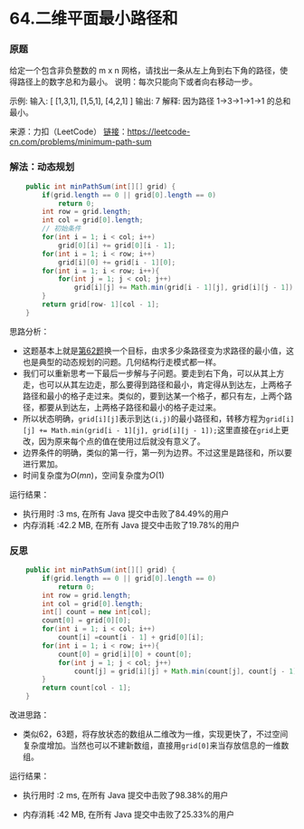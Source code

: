# 64.二维平面最小路径和

### 原题
给定一个包含非负整数的 m x n 网格，请找出一条从左上角到右下角的路径，使得路径上的数字总和为最小。
说明：每次只能向下或者向右移动一步。

示例:
输入:
[
  [1,3,1],
  [1,5,1],
  [4,2,1]
]
输出: 7
解释: 因为路径 1→3→1→1→1 的总和最小。

来源：力扣（LeetCode）
[链接](https://leetcode-cn.com/problems/minimum-path-sum)：https://leetcode-cn.com/problems/minimum-path-sum

### 解法：动态规划

```java
	public int minPathSum(int[][] grid) {
        if(grid.length == 0 || grid[0].length == 0)
            return 0;
        int row = grid.length;
        int col = grid[0].length;
        // 初始条件
        for(int i = 1; i < col; i++)
            grid[0][i] += grid[0][i - 1];
        for(int i = 1; i < row; i++)
            grid[i][0] += grid[i - 1][0];
        for(int i = 1; i < row; i++){
            for(int j = 1; j < col; j++)
                grid[i][j] += Math.min(grid[i - 1][j], grid[i][j - 1]);
        }
        return grid[row- 1][col - 1];
    }
```

思路分析：

* 这题基本上就是[第62题](https://github.com/ustcyyw/yyw_algorithm/blob/master/medium/DP/uniquePaths62.md)换一个目标，由求多少条路径变为求路径的最小值，这也是典型的动态规划的问题。几何结构行走模式都一样。
* 我们可以重新思考一下最后一步解与子问题。要走到右下角，可以从其上方走，也可以从其左边走，那么要得到路径和最小，肯定得从到达左，上两格子路径和最小的格子走过来。类似的，要到达某一个格子，都只有左，上两个路径，都要从到达左，上两格子路径和最小的格子走过来。
* 所以状态明确，`grid[i][j]`表示到达`(i,j)`的最小路径和，转移方程为`grid[i][j] += Math.min(grid[i - 1][j], grid[i][j - 1]);`这里直接在`grid`上更改，因为原来每个点的值在使用过后就没有意义了。
* 边界条件的明确，类似的第一行，第一列为边界。不过这里是路径和，所以要进行累加。
* 时间复杂度为$O(mn)$，空间复杂度为$O(1)$

运行结果：
* 执行用时 :3 ms, 在所有 Java 提交中击败了84.49%的用户
* 内存消耗 :42.2 MB, 在所有 Java 提交中击败了19.78%的用户

### 反思

```java
	public int minPathSum(int[][] grid) {
        if(grid.length == 0 || grid[0].length == 0)
            return 0;
        int row = grid.length;
        int col = grid[0].length;
        int[] count = new int[col];
        count[0] = grid[0][0];
        for(int i = 1; i < col; i++)
            count[i] =count[i - 1] + grid[0][i];
        for(int i = 1; i < row; i++){
            count[0] = grid[i][0] + count[0];
            for(int j = 1; j < col; j++)
                count[j] = grid[i][j] + Math.min(count[j], count[j - 1]);
        }
        return count[col - 1];
    }
```

改进思路：

* 类似62，63题，将存放状态的数组从二维改为一维，实现更快了，不过空间复杂度增加。当然也可以不建新数组，直接用`grid[0]`来当存放信息的一维数组。

运行结果：

* 执行用时 :2 ms, 在所有 Java 提交中击败了98.38%的用户

* 内存消耗 :42 MB, 在所有 Java 提交中击败了25.33%的用户